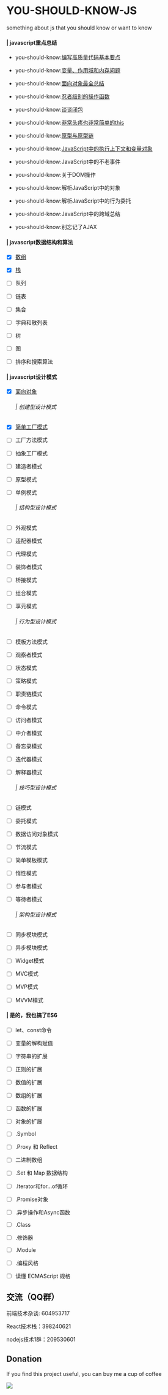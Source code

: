 # YOU-SHOULD-KNOW-JS
something about js that you should know or want to know


#### | javascript重点总结

- you-should-know:[编写高质量代码基本要点](./doc/basic_js/编写高质量代码基本要点.md)

- you-should-know:[变量、作用域和内存问题](./doc/basic_js/夯实JS系列--变量、作用域和内存问题.md)

- you-should-know:[面向对象最全总结](./doc/basic_js/prototype-based.md)

- you-should-know:[忍者级别的操作函数](./doc/basic_js/忍者级别的操作函数.md)

- you-should-know:[谈谈闭包](./doc/basic_js/谈谈闭包.md)

- you-should-know:[非常头疼也非常简单的this](./doc/basic_js/彻底明白this指向.md)

- you-should-know:[原型与原型链](./doc/basic_js/原型和原型链.md)

- you-should-know:[JavaScript中的执行上下文和变量对象](./doc/basic_js/JavaScript中的执行上下文和变量对象.md)

- you-should-know:JavaScript中的不老事件

- you-should-know:关于DOM操作

- you-should-know:解析JavaScript中的对象

- you-should-know:解析JavaScript中的行为委托

- you-should-know:JavaScript中的跨域总结

- you-should-know:别忘记了AJAX



#### | javascript数据结构和算法
- [x] [数组](doc/dataStructure/array.md)
- [x] [栈](doc/dataStructure/stack.md)
- [ ] 队列
- [ ] 链表
- [ ] 集合
- [ ] 字典和散列表
- [ ] 树
- [ ] 图

- [ ] 排序和搜索算法


#### | javascript设计模式

- [x] [面向对象](./doc/design%20mode/面向对象.md)
    ###### | 创建型设计模式
- [x] [简单工厂模式](./doc/design%20mode/简单工厂设计模式.md)
- [ ] 工厂方法模式
- [ ] 抽象工厂模式
- [ ] 建造者模式
- [ ] 原型模式
- [ ] 单例模式
    ###### | 结构型设计模式
- [ ] 外观模式
- [ ] 适配器模式
- [ ] 代理模式
- [ ] 装饰者模式
- [ ] 桥接模式
- [ ] 组合模式
- [ ] 享元模式
    ###### | 行为型设计模式
- [ ] 模板方法模式
- [ ] 观察者模式
- [ ] 状态模式
- [ ] 策略模式
- [ ] 职责链模式
- [ ] 命令模式
- [ ] 访问者模式
- [ ] 中介者模式
- [ ] 备忘录模式
- [ ] 迭代器模式
- [ ] 解释器模式
    ###### | 技巧型设计模式
- [ ] 链模式
- [ ] 委托模式
- [ ] 数据访问对象模式
- [ ] 节流模式
- [ ] 简单模板模式
- [ ] 惰性模式
- [ ] 参与者模式
- [ ] 等待者模式
    ###### | 架构型设计模式
- [ ] 同步模块模式
- [ ] 异步模块模式
- [ ] Widget模式
- [ ] MVC模式
- [ ] MVP模式
- [ ] MVVM模式



#### | 是的，我也搞了ES6

- [ ] let、const命令
- [ ] 变量的解构赋值
- [ ] 字符串的扩展
- [ ] 正则的扩展
- [ ] 数值的扩展
- [ ] 数组的扩展
- [ ] 函数的扩展
- [ ] 对象的扩展
- [ ] .Symbol
- [ ] .Proxy 和 Reflect
- [ ] 二进制数组
- [ ] .Set 和 Map 数据结构
- [ ] .Iterator和for...of循环
- [ ] .Promise对象
- [ ] .异步操作和Async函数
- [ ] .Class
- [ ] .修饰器
- [ ] .Module
- [ ] .编程风格
- [ ] 读懂 ECMAScript 规格


## 交流（QQ群）

前端技术杂谈: 604953717

React技术栈：398240621

nodejs技术1群：209530601

## Donation

If you find this project useful, you can buy me a cup of coffee

<img src='https://github.com/Nealyang/YOU-SHOULD-KNOW-JS/blob/master/img/pay/pay.png'>


